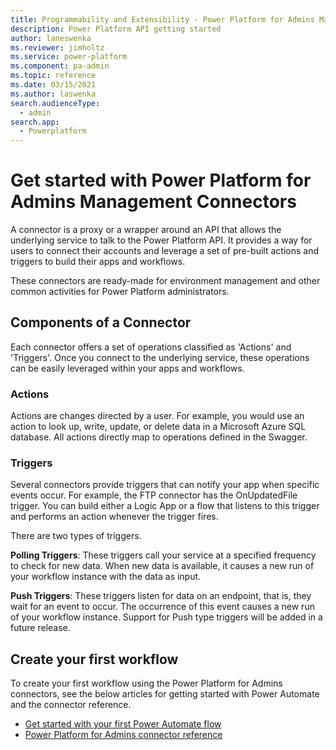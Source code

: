 ```yaml
---
title: Programmability and Extensibility - Power Platform for Admins Management Connectors - Getting started | Microsoft Docs
description: Power Platform API getting started
author: laneswenka
ms.reviewer: jimholtz
ms.service: power-platform
ms.component: pa-admin
ms.topic: reference
ms.date: 03/15/2021
ms.author: laswenka
search.audienceType: 
  - admin
search.app:
  - Powerplatform
---
```


# Get started with Power Platform for Admins Management Connectors
A connector is a proxy or a wrapper around an API that allows the underlying service to talk to the Power Platform API. It provides a way for users to connect their accounts and leverage a set of pre-built actions and triggers to build their apps and workflows.

These connectors are ready-made for environment management and other common activities for Power Platform administrators.  

## Components of a Connector
Each connector offers a set of operations classified as 'Actions' and 'Triggers'. Once you connect to the underlying service, these operations can be easily leveraged within your apps and workflows.

### Actions
Actions are changes directed by a user. For example, you would use an action to look up, write, update, or delete data in a Microsoft Azure SQL database. All actions directly map to operations defined in the Swagger.

### Triggers
Several connectors provide triggers that can notify your app when specific events occur. For example, the FTP connector has the OnUpdatedFile trigger. You can build either a Logic App or a flow that listens to this trigger and performs an action whenever the trigger fires.

There are two types of triggers.

**Polling Triggers**: These triggers call your service at a specified frequency to check for new data. When new data is available, it causes a new run of your workflow instance with the data as input.

**Push Triggers**: These triggers listen for data on an endpoint, that is, they wait for an event to occur. The occurrence of this event causes a new run of your workflow instance.  Support for Push type triggers will be added in a future release.

## Create your first workflow
To create your first workflow using the Power Platform for Admins connectors, see the below articles for getting started with Power Automate and the connector reference.  

- [Get started with your first Power Automate flow](/power-automate/get-started-logic-flow)
- [Power Platform for Admins connector reference](/connectors/powerplatformforadmins)
